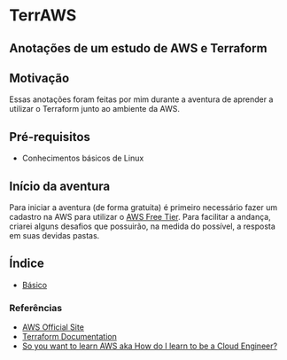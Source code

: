 # TerrAWS

## Anotações de um estudo de AWS e Terraform


## Motivação

Essas anotações foram feitas por mim durante a aventura de aprender a utilizar o Terraform junto ao ambiente da AWS.

## Pré-requisitos

- Conhecimentos básicos de Linux


## Início da aventura

Para iniciar a aventura (de forma gratuita) é primeiro necessário fazer um cadastro na AWS para utilizar o [AWS Free Tier](https://aws.amazon.com/free). Para facilitar a andança, criarei alguns desafios que possuirão, na medida do possível, a resposta em suas devidas pastas.


## Índice

- [Básico](./docs/01-basico.md)


### Referências

- [AWS Official Site](https://aws.amazon.com)
- [Terraform Documentation](https://terraform.io/docs/index.html)
- [So you want to learn AWS aka How do I learn to be a Cloud Engineer?](https://www.reddit.com/r/sysadmin/comments/8inzn5/so_you_want_to_learn_aws_aka_how_do_i_learn_to_be/)
